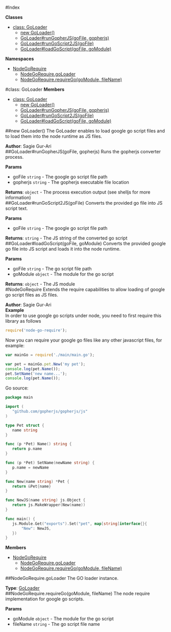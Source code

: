 #Index

**Classes**

* [class: GoLoader](#GoLoader)
  * [new GoLoader()](#new_GoLoader)
  * [GoLoader#runGopherJS(goFile, gopherjs)](#GoLoader#runGopherJS)
  * [GoLoader#runGoScript2JS(goFile)](#GoLoader#runGoScript2JS)
  * [GoLoader#loadGoScript(goFile, goModule)](#GoLoader#loadGoScript)

**Namespaces**

* [NodeGoRequire](#NodeGoRequire)
  * [NodeGoRequire.goLoader](#NodeGoRequire.goLoader)
  * [NodeGoRequire.requireGo(goModule, fileName)](#NodeGoRequire.requireGo)
 
<a name="GoLoader"></a>
#class: GoLoader
**Members**

* [class: GoLoader](#GoLoader)
  * [new GoLoader()](#new_GoLoader)
  * [GoLoader#runGopherJS(goFile, gopherjs)](#GoLoader#runGopherJS)
  * [GoLoader#runGoScript2JS(goFile)](#GoLoader#runGoScript2JS)
  * [GoLoader#loadGoScript(goFile, goModule)](#GoLoader#loadGoScript)

<a name="new_GoLoader"></a>
##new GoLoader()
The GoLoader enables to load google go script files and to load them into the
node runtime as JS files.

**Author**: Sagie Gur-Ari  
<a name="GoLoader#runGopherJS"></a>
##GoLoader#runGopherJS(goFile, gopherjs)
Runs the gopherjs converter process.

**Params**

- goFile `string` - The google go script file path  
- gopherjs `string` - The gopherjs executable file location  

**Returns**: `object` - The process execution output (see shelljs for more information)  
<a name="GoLoader#runGoScript2JS"></a>
##GoLoader#runGoScript2JS(goFile)
Converts the provided go file into JS script text.

**Params**

- goFile `string` - The google go script file path  

**Returns**: `string` - The JS string of the converted go script  
<a name="GoLoader#loadGoScript"></a>
##GoLoader#loadGoScript(goFile, goModule)
Converts the provided google go file into JS script and loads it into
the node runtime.

**Params**

- goFile `string` - The go script file path  
- goModule `object` - The module for the go script  

**Returns**: `object` - The JS module  
<a name="NodeGoRequire"></a>
#NodeGoRequire
Extends the require capabilities to allow loading of google go
script files as JS files.

**Author**: Sagie Gur-Ari  
**Example**  
In order to use google go scripts under node, you need to first require this library as follows
```js
require('node-go-require');
```
Now you can require your google go files like any other javascript files, for example:
```js
var mainGo = require('./main/main.go');

var pet = mainGo.pet.New('my pet');
console.log(pet.Name());
pet.SetName('new name...');
console.log(pet.Name());
```
Go source:
```go
package main

import (
   "github.com/gopherjs/gopherjs/js"
)

type Pet struct {
   name string
}

func (p *Pet) Name() string {
   return p.name
}

func (p *Pet) SetName(newName string) {
   p.name = newName
}

func New(name string) *Pet {
   return &Pet{name}
}

func NewJS(name string) js.Object {
   return js.MakeWrapper(New(name))
}

func main() {
   js.Module.Get("exports").Set("pet", map[string]interface{}{
       "New": NewJS,
   })
}
```

**Members**

* [NodeGoRequire](#NodeGoRequire)
  * [NodeGoRequire.goLoader](#NodeGoRequire.goLoader)
  * [NodeGoRequire.requireGo(goModule, fileName)](#NodeGoRequire.requireGo)

<a name="NodeGoRequire.goLoader"></a>
##NodeGoRequire.goLoader
The GO loader instance.

**Type**: [GoLoader](#GoLoader)  
<a name="NodeGoRequire.requireGo"></a>
##NodeGoRequire.requireGo(goModule, fileName)
The node require implementation for google go scripts.

**Params**

- goModule `object` - The module for the go script  
- fileName `string` - The go script file name  

